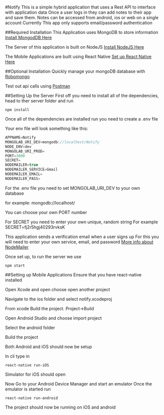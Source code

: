 #Notify
This is a simple hybrid application that uses a Rest API to interface with application data
Once a user logs in they can add notes to their app and save them. Notes can be accessed from android, ios or web on a single account
Currently This app only supports email/password authentication

##Required Installation
This Application uses MongoDB to store information
[Install MongodDB Here](https://www.mongodb.com/download-center "MongoDB Download Page")

The Server of this application is built on NodeJS
[Install NodeJS Here](https://nodejs.org/en/download/ "NodeJS Download Page")

The Mobile Applications are built using React Native
[Set up React Native Here](https://facebook.github.io/react-native/docs/getting-started.html "Getting Started with React Native")

##Optional Installation
Quickly manage your mongoDB database with [Robomongo](https://robomongo.org/ "Robomongo")

Test out api calls using [Postman](https://www.getpostman.com/ "Postman")


##Setting Up the Server
First off you need to install all of the dependencies, head to ther server folder and run 
```
npm install
```
Once all of the dependencies are installed run you need to create a .env file

Your env file will look something like this:

```javascript
APPNAME=Notify
MONGOLAB_URI_DEV=mongodb://localhost/Notify
NODE_ENV=dev
MONGOLAB_URI_PROD=
PORT=3000
SECRET=
NODEMAILER=true
NODEMAILER_SERVICE=Gmail
NODEMAILER_EMAIL=
NODEMAILER_PASS=
```

For the .env file you need to set MONGOLAB_URI_DEV to your own database

for example: mongodb://localhost/<Database Name>

You can choose your own PORT number

For SECRET you need to enter your own unique, random string
For example SECRET=fj2r5hgj40293rvksK

This application sends a verification email when a user signs up
For this you will need to enter your own service, email, and password
[More info about NodeMailer](https://community.nodemailer.com/ "NodeMailer Docs")

Once set up, to run the server we use 
```
npm start
```

##Setting up Mobile Applications
Ensure that you have react-native installed

Open Xcode and open choose open another project

Navigate to the ios folder and select notify.xcodeproj

From xcode Build the project. Project->Build

Open Android Studio and choose import project

Select the android folder

Build the project

Both Android and iOS should now be setup

In cli type in 
```
react-native run-iOS
```
Simulator for iOS should open

Now Go to your Android Device Manager and start an emulator
Once the emulator is started run
```
react-native run-android
```

The project should now be running on iOS and android




